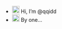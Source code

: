 - <img src="https://raw.githubusercontent.com/MartinHeinz/MartinHeinz/master/wave.gif" width="20px"> Hi, I’m @qqidd
- <img src="[https://raw.githubusercontent.com/MartinHeinz/MartinHeinz/master/wave.gif](https://emojipedia-us.s3.amazonaws.com/source/microsoft-teams/337/smiling-face-with-horns_1f608.png)" width="20px"> By one...

<!---
qqidd/qqidd is a ✨ special ✨ repository because its `README.md` (this file) appears on your GitHub profile.
You can click the Preview link to take a look at your changes.
--->
